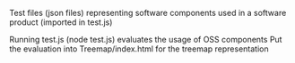 Test files (json files) representing software components used in a software product (imported in test.js)

Running test.js (node test.js) evaluates the usage of OSS components
Put the evaluation into Treemap/index.html for the treemap representation
